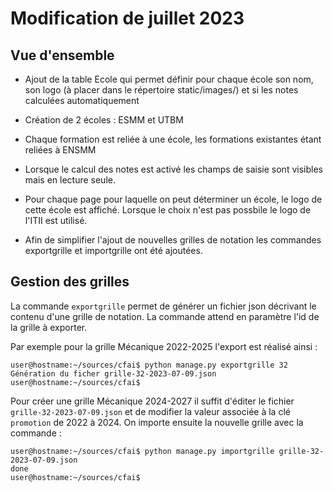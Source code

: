 # Modification de juillet 2023

## Vue d'ensemble

* Ajout de la table Ecole qui permet définir pour chaque école
  son nom, son logo (à placer dans le répertoire static/images/)
  et si les notes calculées automatiquement

* Création de 2 écoles : ESMM et UTBM

* Chaque formation est reliée à une école, les formations existantes
  étant reliées à ENSMM

* Lorsque le calcul des notes est activé les champs de saisie sont
  visibles mais en lecture seule.

* Pour chaque page pour laquelle on peut déterminer un école, le
  logo de cette école est affiché. Lorsque le choix n'est pas possbile
  le logo de l'ITII est utilisé.

* Afin de simplifier l'ajout de nouvelles grilles de notation les
  commandes exportgrille et importgrille ont été ajoutées.

## Gestion des grilles

La commande `exportgrille` permet de générer un fichier json décrivant
le contenu d'une grille de notation. La commande attend en paramètre l'id
de la grille à exporter.

Par exemple pour la grille Mécanique 2022-2025 l'export est réalisé ainsi :

```
user@hostname:~/sources/cfai$ python manage.py exportgrille 32
Génération du ficher grille-32-2023-07-09.json
user@hostname:~/sources/cfai$
```

Pour créer une grille Mécanique 2024-2027 il suffit d'éditer le fichier
`grille-32-2023-07-09.json` et de modifier la valeur associée à la
clé `promotion` de 2022 à 2024. On importe ensuite la nouvelle grille
avec la commande :

```
user@hostname:~/sources/cfai$ python manage.py importgrille grille-32-2023-07-09.json
done
user@hostname:~/sources/cfai$
```
